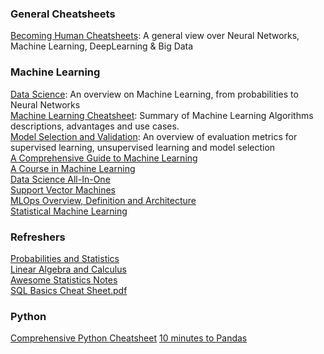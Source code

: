 ### General Cheatsheets

[Becoming Human Cheatsheets](General/BecomingHumanCheatSheets.pdf): A general view over Neural Networks, Machine Learning, DeepLearning & Big Data



### Machine Learning

[Data Science](Machine&#x20;Learning/Data&#x20;Science&#x20;Cheatsheet.pdf"): An overview on Machine Learning, from probabilities to Neural Networks  
[Machine Learning Cheatsheet](Machine&#x20;Learning/Machine&#x20;Learning&#x20;Cheatsheet.pdf): Summary	of Machine Learning Algorithms descriptions, advantages and use cases.  
[Model Selection and Validation](Machine&#x20;Learning/Model&#x20;Selection&#x20;and&#x20;Validation.pdf): An overview of evaluation metrics for supervised learning,  unsupervised learning and model selection  
[A Comprehensive Guide to Machine Learning](<Machine Learning/A Comprehensive Guide to Machine Learning.pdf>)  
[A Course in Machine Learning](<Machine Learning/A Course in Machine Learning.pdf>)  
[Data Science All-In-One](<Machine Learning/Data Science All-In-One.pdf>)  
[Support Vector Machines](<Support Vector Machines.pdf>)  
[MLOps Overview, Definition and Architecture](<MLOps Overview, Definition and Architecture.pdf>)  
[Statistical Machine Learning](<Statistical Machine Learning.pdf>)  

### Refreshers

[Probabilities and Statistics](Refreshers/Probabilities&#x20;and&#x20;Statistics.pdf)  
[Linear Algebra and Calculus](Refreshers/Linear&#x20;Algebra&#x20;and&#x20;Calculus.pdf)  
[Awesome Statistics Notes](<Refreshers/Awesome Statistics Notes.pdf>)  
[SQL Basics Cheat Sheet.pdf](<Refreshers/SQL Basics Cheat Sheet.pdf>)  

### Python

[Comprehensive Python Cheatsheet](Comprehensive&#x20;Python&#x20;Cheatsheet.pdf)
[10 minutes to Pandas](Python/Pandas.pdf)

